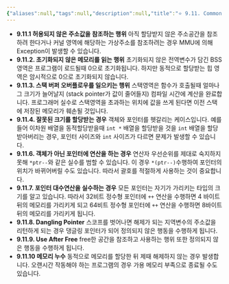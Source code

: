 ```yaml
---
{"aliases":null,"tags":null,"description":null,"title":"⭐️ 9.11. Common Memory-Related Bugs in C Programs","created":"2023-09-21T00:58:12","updated":"2024-01-18T19:42:29","dg-publish":true,"permalink":"/docs/⭐️ 9.11. Common Memory-Related Bugs in C Programs/","dgPassFrontmatter":true}
---
```


- **9.11.1 허용되지 않은 주소값을 참조하는 행위** 아직 할당받지 않은 주소공간을 참조하려 한다거나 커널 영역에 해당하는 가상주소를 참조하려는 경우 MMU에 의해 Exception이 발생할 수 있습니다.
- **9.11.2. 초기화되지 않은 메모리를 읽는 행위** 초기화되지 않은 전역변수가 담긴 BSS영역은 프로그램이 로드될때 0으로 초기화됩니다. 하지만 동적으로 할당받는 힙 영역은 암시적으로 0으로 초기화되지 않습니다. 
- **9.11.3. 스택 버퍼 오버플로우를 일으키는 행위** 스택영역은 함수가 호출될때 얼마나 그 크기가 늘어날지 (stack pointer가 값이 줄어들지) 컴파일 시간에 계산을 완료합니다. 프로그래머 실수로 스택영역을 초과하는 위치에 값을 쓰게 된다면 이전 스택에 저장된 메모리가 훼손될 것입니다.
- **9.11.4. 잘못된 크기를 할당받는 경우** 객체와 포인터를 헷갈리는 케이스입니다. 예를 들어 이차원 배열을 동적할당받을때 `int *` 배열을 할당받을 것을 `int` 배열을 할당받아버리는 경우, 포인터 사이즈와 `int` 사이즈가 다르면 문제가 발생할 수 있습니다.
- **9.11.6. 객체가 아닌 포인터에 연산을 하는 경우** 연산자 우선순위를 제대로 숙지하지 못해 `*ptr--`와 같은 실수를 범할 수 있습니다. 이 경우 `*(ptr--)`수행하여 포인터의 위치가 바뀌어버릴 수도 있습니다. 따라서 괄호를 적절하게 사용하는 것이 중요합니다.
- **9.11.7. 포인터 대수연산을 실수하는 경우** 모든 포인터는 자기가 가리키는 타입의 크기를 알고 있습니다. 따라서 32비트 정수형 포인터에 `++` 연산을 수행하면 4 바이트 뒤의 메모리를 가리키게 되고 64비트 정수형 포인터에 `++` 연산을 수행하면 8바이트 뒤의 메모리를 가리키게 됩니다.
- **9.11.8. Dangling Pointer** 스코프를 벗어나면 해제가 되는 지역변수의 주소값을 리턴하게 되는 경우 댕글링 포인터가 되어 정의되지 않은 행동을 수행하게 됩니다.
- **9.11.9. Use After Free** free한 공간을 참조하고 사용하는 행위 또한 정의되지 않은 행동을 수행하게 됩니다.
- **9.11.10 메모리 누수** 동적으로 메모리를 할당한 뒤 제때 해제하지 않는 경우 발생합니다. 오랜시간 작동해야 하는 프로그램의 경우 가용 메모리 부족으로 종료될 수도 있습니다.
